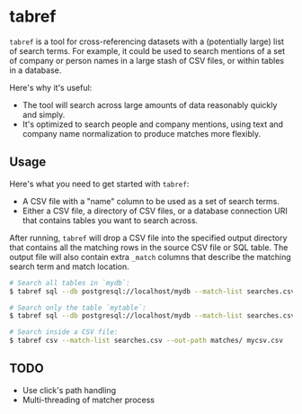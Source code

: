 # tabref

``tabref`` is a tool for cross-referencing datasets with a (potentially large)
list of search terms. For example, it could be used to search mentions of a set
of company or person names in a large stash of CSV files, or within tables in
a database.

Here's why it's useful:

* The tool will search across large amounts of data reasonably quickly and
  simply.
* It's optimized to search people and company mentions, using text
  and company name normalization to produce matches more flexibly.

## Usage

Here's what you need to get started with ``tabref``:

* A CSV file with a "name" column to be used as a set of search terms.
* Either a CSV file, a directory of CSV files, or a database connection URI
  that contains tables you want to search across.

After running, ``tabref`` will drop a CSV file into the specified output
directory that contains all the matching rows in the source CSV file or SQL
table. The output file will also contain extra ``_match`` columns that describe
the matching search term and match location.

```bash
# Search all tables in `mydb`:
$ tabref sql --db postgresql://localhost/mydb --match-list searches.csv --out-path matches/

# Search only the table `mytable`:
$ tabref sql --db postgresql://localhost/mydb --match-list searches.csv --out-path matches/ --table mytable

# Search inside a CSV file:
$ tabref csv --match-list searches.csv --out-path matches/ mycsv.csv
```

## TODO

* Use click's path handling
* Multi-threading of matcher process
